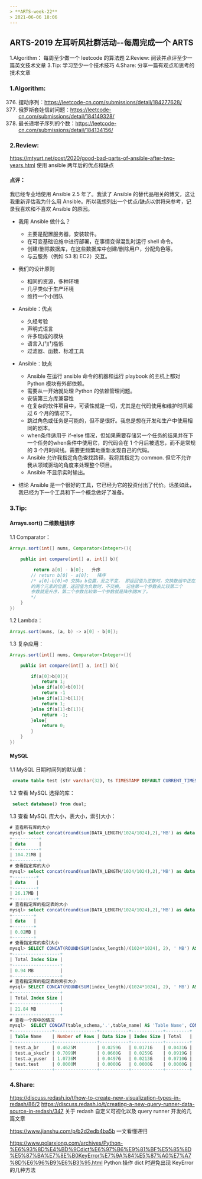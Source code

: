 ```yaml
---
> **ARTS-week-22**
> 2021-06-06 18:06
---
```



## ARTS-2019 左耳听风社群活动--每周完成一个 ARTS
1.Algorithm： 每周至少做一个 leetcode 的算法题
2.Review: 阅读并点评至少一篇英文技术文章
3.Tip: 学习至少一个技术技巧
4.Share: 分享一篇有观点和思考的技术文章

### 1.Algorithm:

376. 摆动序列：https://leetcode-cn.com/submissions/detail/184277628/
354. 俄罗斯套娃信封问题：https://leetcode-cn.com/submissions/detail/184149328/
673. 最长递增子序列的个数：https://leetcode-cn.com/submissions/detail/184134156/

### 2.Review:

https://mtyurt.net/post/2020/good-bad-parts-of-ansible-after-two-years.html
使用 ansible 两年后的优点和缺点

#### 点评：

   我已经专业地使用 Ansible 2.5 年了。我读了 Ansible 的替代品相关的博文，这让我重新评估我为什么用 Ansible。所以我想列出一个优点/缺点以供将来参考，记录我喜欢和不喜欢 Ansible 的原因。

- 我用 Ansible 做什么？
  - 主要是配置服务器，安装软件。
  - 在可变基础设施中进行部署，在事情变得混乱时运行 shell 命令。
  - 创建/删除数据库，在这些数据库中创建/删除用户，分配角色等。
  - 与云服务（例如 S3 和 EC2）交互。

- 我们的设计原则
  - 相同的资源，多种环境
  - 几乎类似于生产环境
  - 维持一个小团队

- Ansible：优点
  - 久经考验
  - 声明式语言
  - 许多现成的模块
  - 语言入门门槛低
  - 过滤器、函数、标准工具

- Ansible：缺点
  - Ansible 在运行 ansible 命令的机器和运行 playbook 的主机上都对 Python 模块有外部依赖。
  - 需要从一开始就处理 Python 的依赖管理问题。
  - 安装第三方库兼容性
  - 在复杂的软件项目中，可读性就是一切，尤其是在代码使用和维护时间超过 6 个月的情况下。
  - 跳过角色或任务是可能的，但不是很好。我总是想在开发和生产中使用相同的剧本。
  - when条件适用于 if-else 情况，但如果需要存储另一个任务的结果并在下一个任务的when条件中使用它，的代码会在 1 个月后被遗忘，而不是常规的 3 个月时间线。需要更频繁地重新发现自己的代码。
  - Ansible 允许我指定角色查找路径，我将其指定为 common. 但它不允许我从领域驱动的角度来处理整个项目。
  - Ansible 不显示实时输出。

- 结论
  Ansible 是一个很好的工具，它已经为它的投资付出了代价。话虽如此，我已经为下一个工具和下一个概念做好了准备。

### 3.Tip:

#### Arrays.sort() 二维数组排序

1.1 Comparator：

```java
Arrays.sort(int[] nums, Comparator<Integer>(){

    public int compare(int[] a, int[] b){

         return a[0] - b[0];   升序
        // return b[0] - a[0];   降序
        /* a[0]-b[0]>0 交换a b位置，反之不变， 即返回值为正数时，交换数组中正在比较
        的两个元素的位置，返回值为负数时，不交换。 记住第一个参数去比较第二个
        参数就是升序，第二个参数比较第一个参数就是降序就OK了。
        */
    }
})
```

1.2 Lambda：

```java
Arrays.sort(nums, (a, b) -> a[0] - b[0]);
```

1.3 复杂应用：

```java
Arrays.sort(int[] nums, Comparator<Integer>(){

    public int compare(int[] a, int[] b){

        if(a[0]>b[0]){
            return 1;
        }else if(a[0]<b[0]){
            return -1
        }else if(a[1]>b[1]){
            return 1;
        }else if(a[1]<b[1]){
            return -1;
        }else{
            return 0;
        }
    }
})
```

#### MySQL

1.1 MySQL 日期时间列的默认值：

```sql
 create table test (str varchar(32), ts TIMESTAMP DEFAULT CURRENT_TIMESTAMP);
```
1.2 查看 MySQL 选择的库：

```sql
 select database() from dual;
```

1.3 查看 MySQL 库大小，表大小，索引大小：

```sql
# 查看所有库的大小
mysql> select concat(round(sum(DATA_LENGTH/1024/1024),2),'MB') as data  from TABLES;
+----------+
| data     |
+----------+
| 104.21MB |
+----------+
# 查看指定库的大小
mysql> select concat(round(sum(DATA_LENGTH/1024/1024),2),'MB') as data  from TABLES where table_schema='jishi';
+---------+
| data    |
+---------+
| 26.17MB |
+---------+
# 查看指定库的指定表的大小
mysql> select concat(round(sum(DATA_LENGTH/1024/1024),2),'MB') as data  from TABLES where table_schema='jishi' and table_name='a_ya';
+--------+
| data   |
+--------+
| 0.02MB |
+--------+
# 查看指定库的索引大小
mysql> SELECT CONCAT(ROUND(SUM(index_length)/(1024*1024), 2), ' MB') AS 'Total Index Size' FROM TABLES  WHERE table_schema = 'jishi'; 
+------------------+
| Total Index Size |
+------------------+
| 0.94 MB          |
+------------------+
# 查看指定库的指定表的索引大小
mysql> SELECT CONCAT(ROUND(SUM(index_length)/(1024*1024), 2), ' MB') AS 'Total Index Size' FROM TABLES  WHERE table_schema = 'test' and table_name='a_yuser'; 
+------------------+
| Total Index Size |
+------------------+
| 21.84 MB         |
+------------------+
# 查看一个库中的情况
mysql>  SELECT CONCAT(table_schema,'.',table_name) AS 'Table Name', CONCAT(ROUND(table_rows/1000000,4),'M') AS 'Number of Rows', CONCAT(ROUND(data_length/(1024*1024*1024),4),'G') AS 'Data Size', CONCAT(ROUND(index_length/(1024*1024*1024),4),'G') AS 'Index Size', CONCAT(ROUND((data_length+index_length)/(1024*1024*1024),4),'G') AS'Total'FROM information_schema.TABLES WHERE table_schema LIKE 'test';
+---------------+----------------+-----------+------------+---------+
| Table Name    | Number of Rows | Data Size | Index Size | Total   |
+---------------+----------------+-----------+------------+---------+
| test.a_br     | 0.4625M        | 0.0259G   | 0.0171G    | 0.0431G |
| test.a_skuclr | 0.7099M        | 0.0660G   | 0.0259G    | 0.0919G |
| test.a_yuser  | 1.0736M        | 0.0497G   | 0.0213G    | 0.0710G |
| test.test     | 0.0000M        | 0.0000G   | 0.0000G    | 0.0000G |
+---------------+----------------+-----------+------------+---------+
```


### 4.Share:

https://discuss.redash.io/t/how-to-create-new-visualization-types-in-redash/86/2 
https://discuss.redash.io/t/creating-a-new-query-runner-data-source-in-redash/347
关于 redash 自定义可视化以及 query runner 开发的几篇文章

https://www.jianshu.com/p/b2d2edb4ba5b
一文看懂递归

https://www.polarxiong.com/archives/Python-%E6%93%8D%E4%BD%9Cdict%E6%97%B6%E9%81%BF%E5%85%8D%E5%87%BA%E7%8E%B0KeyError%E7%9A%84%E5%87%A0%E7%A7%8D%E6%96%B9%E6%B3%95.html
Python:操作 dict 时避免出现 KeyError 的几种方法
